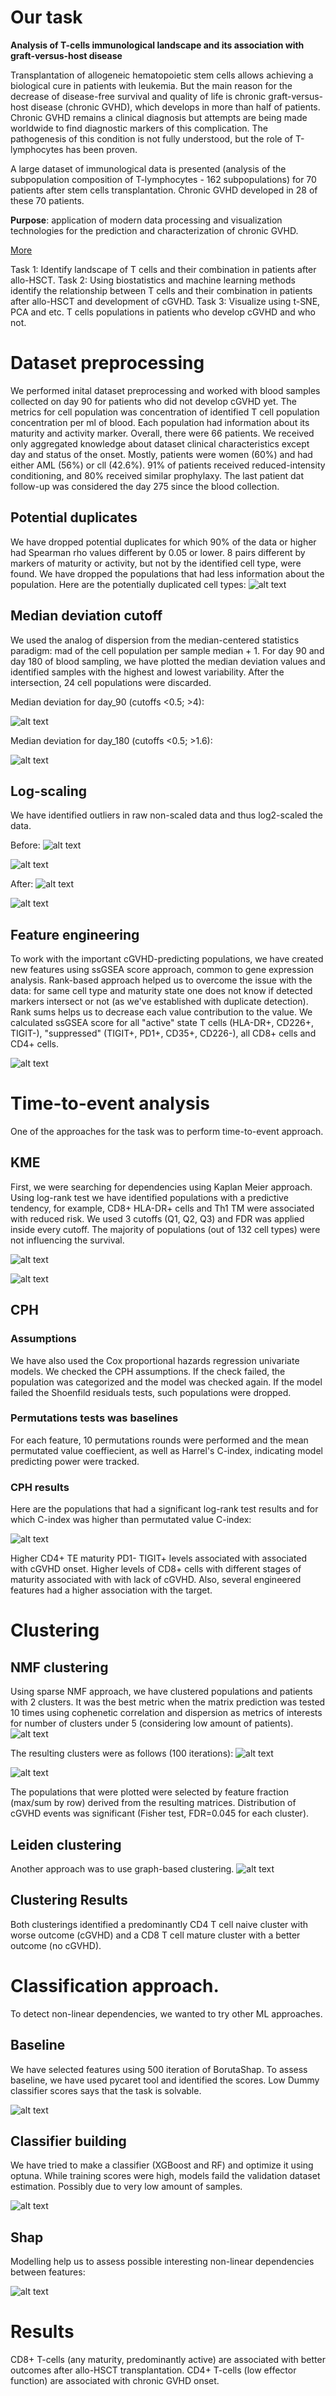 # Our task

**Analysis of T-cells immunological landscape and its association with graft-versus-host disease**

Transplantation of allogeneic hematopoietic stem cells allows achieving a biological cure in patients with leukemia. But the main reason for the decrease of disease-free survival and quality of life is chronic graft-versus-host disease (chronic GVHD), which develops in more than half of patients. Chronic GVHD remains a clinical diagnosis but attempts are being made worldwide to find diagnostic markers of this complication. The pathogenesis of this condition is not fully understood, but the role of T-lymphocytes has been proven.

A large dataset of immunological data is presented (analysis of the subpopulation composition of T-lymphocytes - 162 subpopulations) for 70 patients after stem cells transplantation. Chronic GVHD developed in 28 of these 70 patients.

**Purpose**: application of modern data processing and visualization technologies for the prediction and characterization of chronic GVHD.

[More](https://https://bioinf.institute/hack/teams "BioHack Team page")

Task 1: Identify landscape of T cells and their combination in patients after allo-HSCT.
Task 2: Using biostatistics and machine learning methods identify the relationship between T cells and their combination in patients after allo-HSCT and development of cGVHD.
Task 3: Visualize using t-SNE, PCA and etc.  T cells populations in patients who develop cGVHD and who not. 

# Dataset preprocessing

We performed inital dataset preprocessing and worked with blood samples collected on day 90 for patients who did not develop cGVHD yet. The metrics for cell population was concentration of identified T cell population concentration per ml of blood. Each population had information about its maturity and activity marker. Overall, there were 66 patients. We received only aggregated knowledge about dataset clinical characteristics except day and status of the onset. Mostly, patients were women (60%) and had either AML (56%) or cll (42.6%). 91% of patients received reduced-intensity conditioning, and 80% received similar prophylaxy. The last patient dat follow-up was considered the day 275 since the blood collection.

## Potential duplicates 

We have dropped potential duplicates for which 90% of the data or higher had Spearman rho values different by 0.05 or lower. 8 pairs different by markers of maturity or activity, but not by the identified cell type, were found. We have dropped the populations that had less information about the population.
Here are the potentially duplicated cell types: 
![alt text](https://github.com/onion-42/cGVHD_T_cell_populations_BioHackathon_2023/blob/main/plots/potential_dupes_tight.png "heatmap")

## Median deviation cutoff

We used the analog of dispersion from the median-centered statistics paradigm: mad of the cell population per sample median + 1. For day 90 and day 180 of blood sampling, we have plotted the median deviation values and identified samples with the highest and lowest variability. After the intersection, 24 cell populations were discarded.

Median deviation for day_90 (cutoffs <0.5; >4):

![alt text](https://github.com/onion-42/cGVHD_T_cell_populations_BioHackathon_2023/blob/main/plots/median_deviation_day_90.png "median_deviation_day_90")

Median deviation for day_180 (cutoffs <0.5; >1.6):

![alt text](https://github.com/onion-42/cGVHD_T_cell_populations_BioHackathon_2023/blob/main/plots/median_deviation_day_180.png "median_deviation_day_180")


## Log-scaling

We have identified outliers in raw non-scaled data and thus log2-scaled the data.

Before:
![alt text](https://github.com/onion-42/cGVHD_T_cell_populations_BioHackathon_2023/blob/main/plots/eda_distplot_non_scaled.png "eda_distplot_non_scaled")

![alt text](https://github.com/onion-42/cGVHD_T_cell_populations_BioHackathon_2023/blob/main/plots/eda_pca_plot_non_scaled.png "pca_distplot_non_scaled")

After:
![alt text](https://github.com/onion-42/cGVHD_T_cell_populations_BioHackathon_2023/blob/main/plots/eda_distplot_log_scaled.png "eda_distplot_log_scaled")

![alt text](https://github.com/onion-42/cGVHD_T_cell_populations_BioHackathon_2023/blob/main/plots/eda_pca_plot_log_scaled.png "pca_distplot_log_scaled")

## Feature engineering

To work with the important cGVHD-predicting populations, we have created new features using ssGSEA score approach, common to gene expression analysis. Rank-based approach helped us to overcome the issue with the data: for same cell type and maturity state one does not know if detected markers intersect or not (as we've established with duplicate detection). Rank sums helps us to decrease each value contribution to the value. 
We calculated ssGSEA score for all "active" state T cells (HLA-DR+, CD226+, TIGIT-), "suppressed" (TIGIT+, PD1+, CD35+, CD226-), all CD8+ cells and CD4+ cells.

![alt text](https://github.com/onion-42/cGVHD_T_cell_populations_BioHackathon_2023/blob/main/plots/ssgsea.jpg "ssgsea")

# Time-to-event analysis

One of the approaches for the task was to perform time-to-event approach.

## KME
First, we were searching for dependencies using Kaplan Meier approach. Using log-rank test we have identified populations with a predictive tendency, for example, CD8+ HLA-DR+ cells and Th1 TM were associated with reduced risk. We used 3 cutoffs (Q1, Q2, Q3) and FDR was applied inside every cutoff. The majority of populations (out of 132 cell types) were not influencing the survival. 

![alt text](https://github.com/onion-42/cGVHD_T_cell_populations_BioHackathon_2023/blob/main/plots/km1.jpg "km1")

![alt text](https://github.com/onion-42/cGVHD_T_cell_populations_BioHackathon_2023/blob/main/plots/km2.jpg "km2")

## CPH

### Assumptions
We have also used the Cox proportional hazards regression univariate models. We checked the CPH assumptions. If the check failed, the population was categorized and the model was checked again. If the model failed the Shoenfild residuals tests, such populations were dropped. 

### Permutations tests was baselines
For each feature, 10 permutations rounds were performed and the mean permutated value coeffiecient, as well as Harrel's C-index, indicating model predicting power were tracked.

### CPH results
Here are the populations that had a significant log-rank test results and for which C-index was higher than permutated value C-index:

![alt text](https://github.com/onion-42/cGVHD_T_cell_populations_BioHackathon_2023/blob/main/plots/forest_plot.png "forest_plot")

Higher CD4+ TE maturity PD1- TIGIT+ levels associated with associated with cGVHD onset. Higher levels of CD8+ cells with different stages of maturity associated with with lack of cGVHD. Also, several engineered features had a higher association with the target.

# Clustering

## NMF clustering

Using sparse NMF approach, we have clustered populations and patients with 2 clusters. It was the best metric when the matrix prediction was tested 10 times using cophenetic correlation and dispersion as metrics of interests for number of clusters under 5 (considering low amount of patients).
![alt text](https://github.com/onion-42/cGVHD_T_cell_populations_BioHackathon_2023/blob/main/plots/nmf_ranks_40.png "nmf_ranks")

The resulting clusters were as follows (100 iterations):
![alt text](https://github.com/onion-42/cGVHD_T_cell_populations_BioHackathon_2023/blob/main/plots/nmf_select_clustering_heatmap.png "heatmap")

![alt text](https://github.com/onion-42/cGVHD_T_cell_populations_BioHackathon_2023/blob/main/plots/nmf_select_clustering_heatmap_event_patch_plot.png "heatmap")

The populations that were plotted were selected by feature fraction (max/sum by row) derived from the resulting matrices. Distribution of cGVHD events was significant (Fisher test, FDR=0.045 for each cluster).

## Leiden clustering

Another approach was to use graph-based clustering. 
![alt text](https://github.com/onion-42/cGVHD_T_cell_populations_BioHackathon_2023/blob/main/plots/leiden.jpg "leiden")

## Clustering Results

Both clusterings identified a predominantly CD4 T cell naive cluster with worse outcome (cGVHD) and a CD8 T cell mature cluster with a better outcome (no cGVHD).

# Classification approach.
To detect non-linear dependencies, we wanted to try other ML approaches.

## Baseline
We have selected features using 500 iteration of BorutaShap. To assess baseline, we have used pycaret tool and identified the scores. Low Dummy classifier scores says that the task is solvable. 

![alt text](https://github.com/onion-42/cGVHD_T_cell_populations_BioHackathon_2023/blob/main/plots/pycaret.jpg "pycaret")

## Classifier building
We have tried to make a classifier (XGBoost and RF) and optimize it using optuna. While training scores were high, models faild the validation dataset estimation. Possibly due to very low amount of samples.

![alt text](https://github.com/onion-42/cGVHD_T_cell_populations_BioHackathon_2023/blob/main/plots/ROC_PR_curves.png "ROC_PR_curves")

## Shap
Modelling help us to assess possible interesting non-linear dependencies between features:

![alt text](https://github.com/onion-42/cGVHD_T_cell_populations_BioHackathon_2023/blob/main/plots/shap.png "shap")

# Results

CD8+ T-cells (any maturity, predominantly active) are associated with better outcomes after allo-HSCT transplantation.
CD4+ T-cells (low effector function) are associated with chronic GVHD onset.
